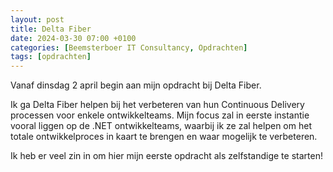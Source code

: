 ```yaml
---
layout: post
title: Delta Fiber
date: 2024-03-30 07:00 +0100
categories: [Beemsterboer IT Consultancy, Opdrachten]
tags: [opdrachten]
---
```


Vanaf dinsdag 2 april begin aan mijn opdracht bij Delta Fiber.

Ik ga Delta Fiber helpen bij het verbeteren van hun Continuous Delivery
processen voor enkele ontwikkelteams. Mijn focus zal in eerste instantie vooral
liggen op de .NET ontwikkelteams, waarbij ik ze zal helpen om het totale ontwikkelproces
in kaart te brengen en waar mogelijk te verbeteren.

Ik heb er veel zin in om hier mijn eerste opdracht als zelfstandige te starten!
